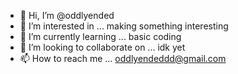 - 👋 Hi, I’m @oddlyended
- 👀 I’m interested in ... making something interesting
- 🌱 I’m currently learning ... basic coding
- 💞️ I’m looking to collaborate on ... idk yet
- 📫 How to reach me ... oddlyendeddd@gmail.com

<!---
oddlyended/oddlyended is a ✨ special ✨ repository because its `README.md` (this file) appears on your GitHub profile.
You can click the Preview link to take a look at your changes.
--->
